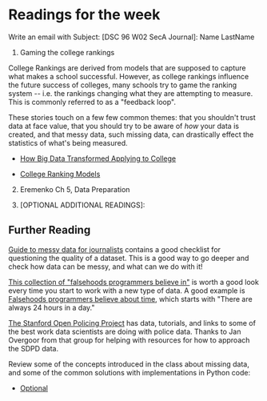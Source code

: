 # Readings for the week

Write an email with Subject: [DSC 96 W02 SecA Journal]: Name LastName

1. Gaming the college rankings

College Rankings are derived from models that are supposed to capture
what makes a school successful. However, as college rankings influence
the future success of colleges, many schools try to game the ranking
system -- i.e. the rankings changing what they are attempting
to measure. This is commonly referred to as a "feedback loop".

These stories touch on a few few common themes: that you shouldn't
trust data at face value, that you should try to be aware of *how*
your data is created, and that messy data, such missing data, can
drastically effect the statistics of what's being measured.

* [How Big Data Transformed Applying to College](http://www.slate.com/articles/business/moneybox/2016/09/how_big_data_made_applying_to_college_tougher_crueler_and_more_expensive.html)
  
* [College Ranking Models](https://mathbabe.org/2013/08/26/college-ranking-models/)
   
2. Eremenko Ch 5, Data Preparation

3. [OPTIONAL ADDITIONAL READINGS]: 

## Further Reading

[Guide to messy data for journalists](https://qz.com/572338/the-quartz-guide-to-bad-data/)
contains a good checklist for questioning the quality of a dataset. This is a good way to go deeper and check how data can be messy, and what can we do with it!

[This collection of "falsehoods programmers believe in"](https://github.com/kdeldycke/awesome-falsehood) is worth a good
look every time you start to work with a new type of data.  A good
example is 
[Falsehoods programmers believe about time](https://infiniteundo.com/post/25326999628/falsehoods-programmers-believe-about-time),
which starts with "There are always 24 hours in a day."

[The Stanford Open Policing Project](https://openpolicing.stanford.edu/) has data, tutorials, and links to some of the best work data scientists are doing with police data.  Thanks to Jan Overgoor from that group for helping with resources for how to approach the SDPD data.

Review some of the concepts introduced in the class about missing data, and some of the common solutions with implementations in Python code:
* [Optional](https://towardsdatascience.com/how-to-handle-missing-data-8646b18db0d4)

